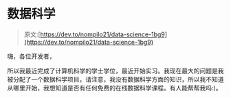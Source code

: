 # 数据科学

> 原文:[https://dev.to/nompilo21/data-science-1bg9](https://dev.to/nompilo21/data-science-1bg9)

嗨，各位开发者，

所以我最近完成了计算机科学的学士学位，最近开始实习。我现在最大的问题是我被分配了一个数据科学项目，请注意，我没有数据科学方面的知识，所以我不知道从哪里开始，我想知道是否有任何免费的在线数据科学课程。有人能帮帮我吗:)。